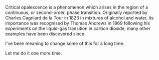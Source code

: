 Critical opalescence is a phenomenon which arises in the region of a continuous, or second-order, phase transition. Originally reported by Charles Cagniard de la Tour in 1823 in mixtures of alcohol and water, its importance was recognised by Thomas Andrews in 1869 following his experiments on the liquid-gas transition in carbon dioxide, many other examples have been discovered since.

I've been meaning to change some of this for a long time.

Let me do it one more time.
